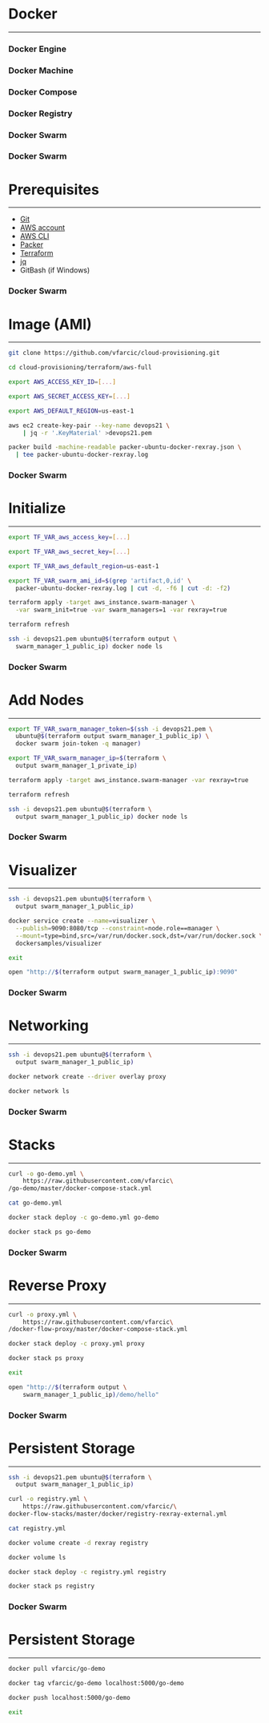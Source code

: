 # Docker

---

### Docker Engine
### Docker Machine
### Docker Compose
### Docker Registry
### Docker Swarm


### Docker Swarm

# Prerequisites

---

* [Git](https://git-scm.com/)
* [AWS account](https://aws.amazon.com/)
* [AWS CLI](https://aws.amazon.com/cli/)
* [Packer](https://www.packer.io/)
* [Terraform](https://www.terraform.io/downloads.html)
* [jq](https://stedolan.github.io/jq/)
* GitBash (if Windows)


### Docker Swarm

# Image (AMI)

---

```bash
git clone https://github.com/vfarcic/cloud-provisioning.git

cd cloud-provisioning/terraform/aws-full

export AWS_ACCESS_KEY_ID=[...]

export AWS_SECRET_ACCESS_KEY=[...]

export AWS_DEFAULT_REGION=us-east-1

aws ec2 create-key-pair --key-name devops21 \
    | jq -r '.KeyMaterial' >devops21.pem

packer build -machine-readable packer-ubuntu-docker-rexray.json \
  | tee packer-ubuntu-docker-rexray.log
```


### Docker Swarm

# Initialize

---

```bash
export TF_VAR_aws_access_key=[...]

export TF_VAR_aws_secret_key=[...]

export TF_VAR_aws_default_region=us-east-1

export TF_VAR_swarm_ami_id=$(grep 'artifact,0,id' \
  packer-ubuntu-docker-rexray.log | cut -d, -f6 | cut -d: -f2)

terraform apply -target aws_instance.swarm-manager \
  -var swarm_init=true -var swarm_managers=1 -var rexray=true

terraform refresh

ssh -i devops21.pem ubuntu@$(terraform output \
  swarm_manager_1_public_ip) docker node ls
```


### Docker Swarm

# Add Nodes

---

```bash
export TF_VAR_swarm_manager_token=$(ssh -i devops21.pem \
  ubuntu@$(terraform output swarm_manager_1_public_ip) \
  docker swarm join-token -q manager)

export TF_VAR_swarm_manager_ip=$(terraform \
  output swarm_manager_1_private_ip)

terraform apply -target aws_instance.swarm-manager -var rexray=true

terraform refresh

ssh -i devops21.pem ubuntu@$(terraform \
  output swarm_manager_1_public_ip) docker node ls
```


### Docker Swarm

# Visualizer

---

```bash
ssh -i devops21.pem ubuntu@$(terraform \
  output swarm_manager_1_public_ip)

docker service create --name=visualizer \
  --publish=9090:8080/tcp --constraint=node.role==manager \
  --mount=type=bind,src=/var/run/docker.sock,dst=/var/run/docker.sock \
  dockersamples/visualizer

exit

open "http://$(terraform output swarm_manager_1_public_ip):9090"
```


### Docker Swarm

# Networking

---

```bash
ssh -i devops21.pem ubuntu@$(terraform \
  output swarm_manager_1_public_ip)

docker network create --driver overlay proxy

docker network ls
```


### Docker Swarm

# Stacks

---

```bash
curl -o go-demo.yml \
    https://raw.githubusercontent.com/vfarcic\
/go-demo/master/docker-compose-stack.yml

cat go-demo.yml

docker stack deploy -c go-demo.yml go-demo

docker stack ps go-demo
```


### Docker Swarm

# Reverse Proxy

---

```bash
curl -o proxy.yml \
    https://raw.githubusercontent.com/vfarcic\
/docker-flow-proxy/master/docker-compose-stack.yml

docker stack deploy -c proxy.yml proxy

docker stack ps proxy

exit

open "http://$(terraform output \
    swarm_manager_1_public_ip)/demo/hello"
```


### Docker Swarm

# Persistent Storage

---

```bash
ssh -i devops21.pem ubuntu@$(terraform \
  output swarm_manager_1_public_ip)

curl -o registry.yml \
    https://raw.githubusercontent.com/vfarcic/\
docker-flow-stacks/master/docker/registry-rexray-external.yml

cat registry.yml

docker volume create -d rexray registry

docker volume ls

docker stack deploy -c registry.yml registry

docker stack ps registry
```


### Docker Swarm

# Persistent Storage

---

```bash
docker pull vfarcic/go-demo

docker tag vfarcic/go-demo localhost:5000/go-demo

docker push localhost:5000/go-demo

exit
```